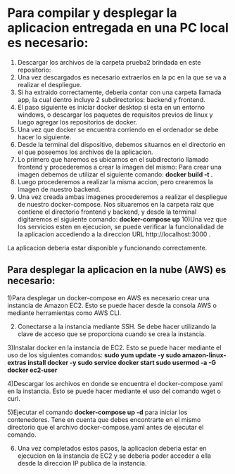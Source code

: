 <h1>Para compilar y desplegar la aplicacion entregada en una PC local es necesario:</h1>

1) Descargar los archivos de la carpeta prueba2 brindada en este repositorio:
2) Una vez descargados es necesario extraerlos en la pc en la que se va a realizar el despliegue.
3) Si ha extraido correctamente, deberia contar con una carpeta llamada app, la cual dentro incluye 2 subdirectorios: backend y frontend.
4) El paso siguiente es iniciar docker desktop si esta en un entorno windows, o descargar los paquetes de requisitos previos de linux y luego agregar los repositorios de docker.
5) Una vez que docker se encuentra corriendo en el ordenador se debe hacer lo siguiente.
6) Desde la terminal del dispositivo, debemos situarnos en el directorio en el que poseemos los archivos de la aplicacion.
7) Lo primero que haremos es ubicarnos en el subdirectorio llamado frontend y procederemos a crear la imagen del mismo:
    Para crear una imagen debemos de utilizar el siguiente comando: <b>docker build -t <nombre-de-la-imagen> .</b>
8) Luego procederemos a realizar la misma accion, pero crearemos la imagen de nuestro backend.
9) Una vez creada ambas imagenes procederemos a realizar el despliegue de nuestro docker-compose.
  Nos situaremos en la carpeta raiz que contiene el directorio frontend y backend, y desde la terminal digitaremos el siguiente comando:
    <b>docker-compose up</b>
10)Una vez que los servicios esten en ejecucion, se puede verificar la funcionalidad de la aplicacion accediendo a la direccion URL http://localhost:3000 .
  
 La aplicacion deberia estar disponible y funcionando correctamente.

<h2>Para desplegar la aplicacion en la nube (AWS) es necesario:</h2>
    
1)Para desplegar un docker-compose en AWS es necesario crear una instancia de Amazon EC2. Esto se puede hacer desde la consola AWS o mediante herramientas como AWS CLI.

2) Conectarse a la instancia mediante SSH. Se debe hacer utilizando la clave de acceso que se proporciona cuando se crea la instancia.

3)Instalar docker en la instancia de EC2. Esto se puede hacer mediante el uso de los siguientes comandos:
   <b> sudo yum update -y
    sudo amazon-linux-extras install docker -y
    sudo service docker start
    sudo usermod -a -G docker ec2-user </b>
 
4)Descargar los archivos en donde se encuentra el docker-compose.yaml en la instancia. Esto se puede hacer mediante el uso del comando wget o curl.

5)Ejecutar el comando <b> docker-compose up -d</b> para iniciar los contenedores. Tene en cuenta que debes encontrarte en el mismo directorio que el archivo docker-compose.yaml antes de ejecutar el comando.

6) Una vez completados estos pasos, la aplicacion deberia estar en ejecucion en la instancia de EC2 y se deberia poder acceder a ella desde la direccion IP publica de la instancia.
    
